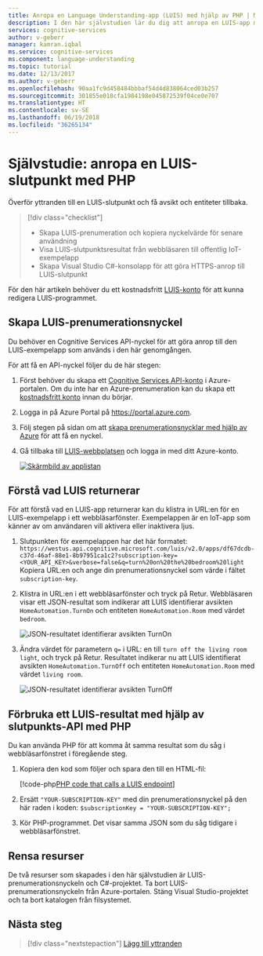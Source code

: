 ```yaml
---
title: Anropa en Language Understanding-app (LUIS) med hjälp av PHP | Microsoft Docs
description: I den här självstudien lär du dig att anropa en LUIS-app med hjälp av PHP.
services: cognitive-services
author: v-geberr
manager: kamran.iqbal
ms.service: cognitive-services
ms.component: language-understanding
ms.topic: tutorial
ms.date: 12/13/2017
ms.author: v-geberr
ms.openlocfilehash: 90aa1fc9d458484bbbaf54d4d838064ced03b257
ms.sourcegitcommit: 301855e018cfa1984198e045872539f04ce0e707
ms.translationtype: HT
ms.contentlocale: sv-SE
ms.lasthandoff: 06/19/2018
ms.locfileid: "36265134"
---
```

# <a name="tutorial-call-a-luis-endpoint-using-php"></a>Självstudie: anropa en LUIS-slutpunkt med PHP
Överför yttranden till en LUIS-slutpunkt och få avsikt och entiteter tillbaka.

<!-- green checkmark -->
> [!div class="checklist"]
> * Skapa LUIS-prenumeration och kopiera nyckelvärde för senare användning
> * Visa LUIS-slutpunktsresultat från webbläsaren till offentlig IoT-exempelapp
> * Skapa Visual Studio C#-konsolapp för att göra HTTPS-anrop till LUIS-slutpunkt

För den här artikeln behöver du ett kostnadsfritt [LUIS-konto][LUIS] för att kunna redigera LUIS-programmet.

## <a name="create-luis-subscription-key"></a>Skapa LUIS-prenumerationsnyckel
Du behöver en Cognitive Services API-nyckel för att göra anrop till den LUIS-exempelapp som används i den här genomgången. 

För att få en API-nyckel följer du de här stegen: 

1. Först behöver du skapa ett [Cognitive Services API-konto](https://docs.microsoft.com/azure/cognitive-services/cognitive-services-apis-create-account) i Azure-portalen. Om du inte har en Azure-prenumeration kan du skapa ett [kostnadsfritt konto](https://azure.microsoft.com/free/?WT.mc_id=A261C142F) innan du börjar.

2. Logga in på Azure Portal på https://portal.azure.com. 

3. Följ stegen på sidan om att [skapa prenumerationsnycklar med hjälp av Azure](./luis-how-to-azure-subscription.md) för att få en nyckel.

4. Gå tillbaka till [LUIS-webbplatsen](luis-reference-regions.md) och logga in med ditt Azure-konto. 

    [![](media/luis-get-started-node-get-intent/app-list.png "Skärmbild av applistan")](media/luis-get-started-node-get-intent/app-list.png)

## <a name="understand-what-luis-returns"></a>Förstå vad LUIS returnerar

För att förstå vad en LUIS-app returnerar kan du klistra in URL:en för en LUIS-exempelapp i ett webbläsarfönster. Exempelappen är en IoT-app som känner av om användaren vill aktivera eller inaktivera ljus.

1. Slutpunkten för exempelappen har det här formatet: `https://westus.api.cognitive.microsoft.com/luis/v2.0/apps/df67dcdb-c37d-46af-88e1-8b97951ca1c2?subscription-key=<YOUR_API_KEY>&verbose=false&q=turn%20on%20the%20bedroom%20light` Kopiera URL:en och ange din prenumerationsnyckel som värde i fältet `subscription-key`.
2. Klistra in URL:en i ett webbläsarfönster och tryck på Retur. Webbläsaren visar ett JSON-resultat som indikerar att LUIS identifierar avsikten `HomeAutomation.TurnOn` och entiteten `HomeAutomation.Room` med värdet `bedroom`.

    ![JSON-resultatet identifierar avsikten TurnOn](./media/luis-get-started-node-get-intent/turn-on-bedroom.png)
3. Ändra värdet för parametern `q=` i URL: en till `turn off the living room light`, och tryck på Retur. Resultatet indikerar nu att LUIS identifierat avsikten `HomeAutomation.TurnOff` och entiteten `HomeAutomation.Room` med värdet `living room`. 

    ![JSON-resultatet identifierar avsikten TurnOff](./media/luis-get-started-node-get-intent/turn-off-living-room.png)

## <a name="consume-a-luis-result-using-the-endpoint-api-with-php"></a>Förbruka ett LUIS-resultat med hjälp av slutpunkts-API med PHP 

Du kan använda PHP för att komma åt samma resultat som du såg i webbläsarfönstret i föregående steg. 
1. Kopiera den kod som följer och spara den till en HTML-fil:

   [!code-php[PHP code that calls a LUIS endpoint](~/samples-luis/documentation-samples/endpoint-api-samples/php/endpoint-call.php)]
2. Ersätt `"YOUR-SUBSCRIPTION-KEY"` med din prenumerationsnyckel på den här raden i koden: `$subscriptionKey = "YOUR-SUBSCRIPTION-KEY";`

3. Kör PHP-programmet. Det visar samma JSON som du såg tidigare i webbläsarfönstret.

## <a name="clean-up-resources"></a>Rensa resurser
De två resurser som skapades i den här självstudien är LUIS-prenumerationsnyckeln och C#-projektet. Ta bort LUIS-prenumerationsnyckeln från Azure-portalen. Stäng Visual Studio-projektet och ta bort katalogen från filsystemet. 

## <a name="next-steps"></a>Nästa steg

> [!div class="nextstepaction"]
> [Lägg till yttranden](luis-get-started-php-add-utterance.md)

[LUIS]: https://docs.microsoft.com/azure/cognitive-services/luis/luis-reference-regions#luis-website
